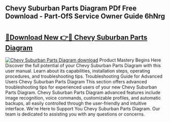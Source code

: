## Chevy Suburban Parts Diagram PDf Free Download - Part-OfS Service Owner Guide 6hNrg

# <h2><a href="http://dfhuch.blite.top/?on=Chevy+Suburban+Parts+Diagram">🔗Download New 👉🔴 Chevy Suburban Parts Diagram</a></h2>

[![Chevy Suburban Parts Diagram download](https://i.imgur.com/lujVjoI.png)](http://dfhuch.blite.top/?on=Chevy+Suburban+Parts+Diagram)
Product Mastery Begins Here Discover the full potential of your Chevy Suburban Parts Diagram with this user manual. Learn about its capabilities, installation steps, operating procedures, and troubleshooting tips. Troubleshooting Guide for Advanced Users Chevy Suburban Parts Diagram This section offers advanced troubleshooting tips for experienced users of your new Chevy Suburban Parts Diagram. Chevy Suburban Parts Diagram advanced features include image recognition, voice commands, customizable profiles, and automatic backups, all easily controlled through the user-friendly and intuitive interface. We're Here to Support You Chevy Suburban Parts Diagram. Our team is dedicated to assisting you with any questions or concerns.
